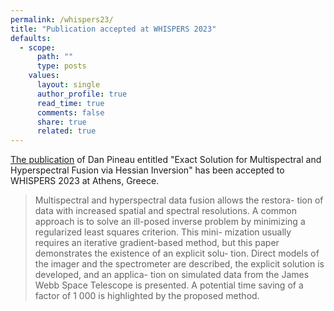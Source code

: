 ```yaml
---
permalink: /whispers23/
title: "Publication accepted at WHISPERS 2023"
defaults:
  - scope:
      path: ""
      type: posts
    values:
      layout: single
      author_profile: true
      read_time: true
      comments: false
      share: true
      related: true
---
```


[The publication](https://hal.science/hal-04280356) of Dan Pineau entitled "Exact Solution for Multispectral and Hyperspectral Fusion via Hessian Inversion" has been accepted to WHISPERS 2023 at Athens, Greece.

> Multispectral and hyperspectral data fusion allows the restora- tion of data with increased spatial and spectral resolutions. A common approach is to solve an ill-posed inverse problem by minimizing a regularized least squares criterion. This mini- mization usually requires an iterative gradient-based method, but this paper demonstrates the existence of an explicit solu- tion. Direct models of the imager and the spectrometer are described, the explicit solution is developed, and an applica- tion on simulated data from the James Webb Space Telescope is presented. A potential time saving of a factor of 1 000 is highlighted by the proposed method.

